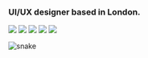 ### UI/UX designer based in London.

![](https://img.shields.io/badge/-JavaScript-%23F7DF1E?style=flat-square&logo=JavaScript&logoColor=000)
![](https://img.shields.io/badge/-React-%2361DAFB?style=flat-square&logo=React&logoColor=000)
![](https://img.shields.io/badge/-Node.js-%62fc03?style=flat-square&logo=Node.js&logoColor=fff)
![](https://img.shields.io/badge/-React%20Native-%2361DAFB?style=flat-square&logo=React&logoColor=000)
![](https://img.shields.io/badge/-Flutter-02569B?logo=flutter&style=flat-square&labelColor=white&logoColor=https://img.shields.io/badge/-Flutter-02569B?logo=flutter&style=flat-square&labelColor=02569B)

<picture>
  <source media="(prefers-color-scheme: dark)" srcset="https://raw.githubusercontent.com/krayestation/krayestation/output/github-contribution-grid-snake-dark.svg">
  <source media="(prefers-color-scheme: light)" srcset="https://raw.githubusercontent.com/krayestation/krayestation/output/github-contribution-grid-snake.svg">
  <img alt="snake" src="https://raw.githubusercontent.com/kry0sc0pic/krayestation/output/github-contribution-grid-snake.svg">
</picture>

<!--
**krayestation/krayestation** is a ✨ _special_ ✨ repository because its `README.md` (this file) appears on your GitHub profile.

Here are some ideas to get you started:

- 🔭 I’m currently working on ...
- 🌱 I’m currently learning ...
- 👯 I’m looking to collaborate on ...
- 🤔 I’m looking for help with ...
- 💬 Ask me about ...
- 📫 How to reach me: ...
- 😄 Pronouns: ...
- ⚡ Fun fact: ...
-->

